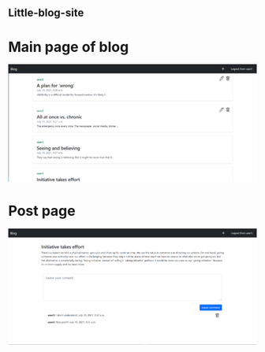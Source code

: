 ## Little-blog-site
# Main page of blog
![main paige](https://github.com/Grooook/Little-blog-site/blob/master/img/main.png)
# Post page
![main paige](https://github.com/Grooook/Little-blog-site/blob/master/img/post.png)
